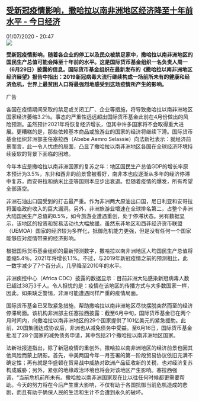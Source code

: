 <!--1593633305000-->
[受新冠疫情影响，撒哈拉以南非洲地区经济降至十年前水平 - 今日经济](http://www.rfi.fr//cn/%E4%B8%AD%E5%9B%BD/20200701-%E5%8F%97%E6%96%B0%E5%86%A0%E7%96%AB%E6%83%85%E5%BD%B1%E5%93%8D%EF%BC%8C%E6%92%92%E5%93%88%E6%8B%89%E4%BB%A5%E5%8D%97%E9%9D%9E%E6%B4%B2%E5%9C%B0%E5%8C%BA%E7%BB%8F%E6%B5%8E%E9%99%8D%E8%87%B3%E5%8D%81%E5%B9%B4%E5%89%8D%E6%B0%B4%E5%B9%B3)
------

<div>01/07/2020 - 20:47</div><img src="https://s.rfi.fr/media/display/7ffd703a-1176-11ea-9aa3-005056a99247/w:310/p:16x9/img_0319-2.jpg"><p><strong>受新冠疫情影响，随着各企业的停工以及民众被禁足家中，撒哈拉以南非洲地区的国民生产总值可能会降至十年前的水平。这是国际货币基金组织一名负责人周一（6月29日）披露的信息。国际货币基金组织在最新发布的《撒哈拉以南非洲地区经济展望》报告中指出：2019新冠病毒大流行继续构成一场前所未有的健康和经济危机，世界上最贫困人口将最强烈地感受到这场疫情所产生的影响。</strong></p><div class="t-content__body u-clearfix"><div class="m-interstitial"><div class="m-interstitial__ad"><divclass="m-block-ad "data-tms-ad-type="box"data-tms-ad-status="idle"data-tms-ad-pos="1"><div class="m-block-ad__label">广告</div><div class="m-block-ad__content"></div></div></div></div><p>各国在疫情期间采取的禁足或关闭工厂、企业等措施，将导致撒哈拉以南非洲地区国家经济萎缩3.2％。事态的严重性远远超出国际货币基金此前在4月份做出的风险预测。虽然预计2021年将恢复经济增长，但其中许多国家将不会取得重大进展。更糟糕的是，那些依赖基本商品或旅游业的国家的经济将继续下滑。国际货币基金组织非洲部主任塞拉西（Abebe Aemro Selassie）向法新社表示：就经济前景而言，此一令人忧虑的局面，凸显了撒哈拉以南非洲地区各国在全球经济环境持续疲软的背景下面临的困难。</p><p>今年本应是撒哈拉以南非洲国家的复苏之年：地区国民生产总值GDP的增长率原本预计为3.5%，东非和西非的前景曾被看好，南非本也应逐渐从多年的经济停滞中复苏，而安哥拉和纳米比亚等国则本应步出衰退。但随着疫情的爆发，所有希望全部落空。</p><p>非洲石油出口国受到的打击最严重。作为非洲两大原油出口国，尼日利亚和安哥拉将面临政府收入的巨大漏洞。另外，非洲旅游业增速在全球排名第二，占整个非洲大陆国民生产总值的8.5%，如今旅游业遭遇重创，处于停滞状态。另有数据显示，该地区的投资和贸易活动也大幅放缓。虽然东非地区和西非经济货币联盟（UEMOA）国家的经济较为多样化，抵御危机能力更强，但是没有任何一个国家能够应对疫情带来的经济影响。</p><p>根据国际货币基金组织的最新预测数字，撒哈拉以南非洲地区人均国民生产总值将萎缩5.4％，2021年将增长1.1%。不过，与2019年新冠疫情之前的预测相比，此一数字减少了7个百分点，几乎降至2010年的水平。</p><p>非洲疾控中心（Africa CDC）披露的数据显示：目前非洲大陆感染新冠病毒人数已超过38万3千人。令人担忧的是：疫情在该地区的传播方式与大多数国家一样，因此，如果缺乏警惕，非洲可能遭遇同样严重的疫情局面。</p><p>国际货币基金已采取紧急措施，帮助撒哈拉以南非洲地区尽快摆脱突然而至的经济停滞局面。该机构非洲部主任塞拉西披露：截至6月中旬，国际货币基金已在两个月时间内，向撒哈拉以南非洲地区的29个国家提供了101亿美元的紧急援助。此前，20国集团达成协议后，非洲也从减免债务中受益。至6月16日，国际货币基金批准了28个国家的减免债务申请，其中包括21个撒哈拉以南非洲地区国家。</p><p>法新社报道指出，除了新冠疫情的重创外，撒哈拉以南非洲地区的经济前景也因其他风险而蒙上阴影。首先，中美两国今年一月签署的第一阶段贸易协议依旧充满不确定性；再有就是华盛顿在贸易战中威胁对欧洲产品征收新的关税，也对经济复苏构成威胁；另外，紧张的地缘政治环境也将会对该地区产生影响。塞拉西强调，“当前危机前所未有。撒哈拉以南非洲国家现在比以往任何时候都更需要帮助。今天的努力将在今后产生重大影响，不仅有助于各国抗御当前危机造成的悲剧，而且有助于确保人民的生活和生计不会遭到永久的破坏。</p><div class="o-self-promo o-self-promo--nl o-self-promo--hidden" data-selfpromo-newsletter></div><div class="o-self-promo o-self-promo--app o-self-promo--hidden" data-selfpromo-app></div></div>
